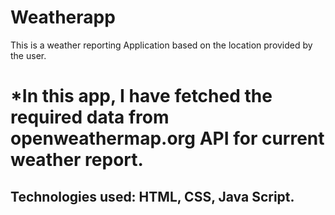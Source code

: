 # Weatherapp
This is a weather reporting Application based on the location provided by the user. 

# *In this app, I have fetched the required data from openweathermap.org API for current weather report. 

## Technologies used: HTML, CSS, Java Script.
